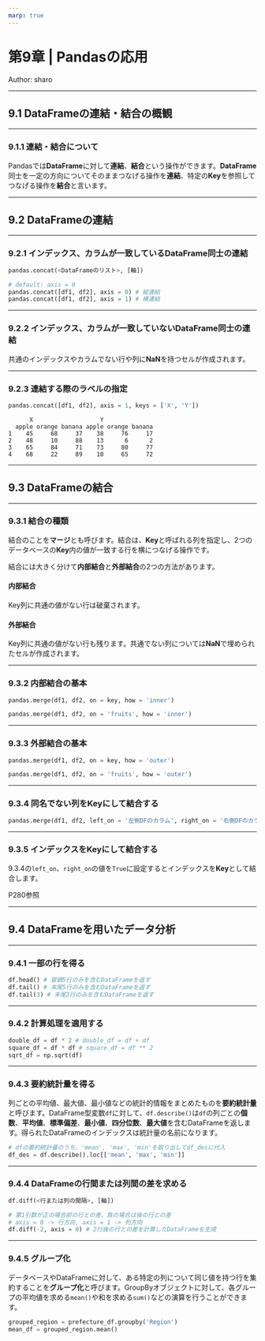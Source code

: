 ```yaml
---
marp: true
---
```


# 第9章 | Pandasの応用

Author: sharo

---

## 9.1 DataFrameの連結・結合の概観

---

### 9.1.1 連結・結合について

Pandasでは**DataFrame**に対して**連結**、**結合**という操作ができます。**DataFrame**同士を一定の方向についてそのままつなげる操作を**連結**、特定の**Key**を参照してつなげる操作を**結合**と言います。

---

## 9.2 DataFrameの連結

---

### 9.2.1 インデックス、カラムが一致しているDataFrame同士の連結


```python
pandas.concat(<DataFrameのリスト>, [軸])
```

```python
# default: axis = 0
pandas.concat([df1, df2], axis = 0) # 縦連結
pandas.concat([df1, df2], axis = 1) # 横連結
```

---

### 9.2.2 インデックス、カラムが一致していないDataFrame同士の連結

共通のインデックスやカラムでない行や列に**NaN**を持つセルが作成されます。

---

### 9.2.3 連結する際のラベルの指定

```python
pandas.concat([df1, df2], axis = 1, keys = ['X', 'Y'])
```

```
      X                   Y
  apple orange banana apple orange banana
1    45     68     37    38     76     17
2    48     10     88    13      6      2
3    65     84     71    73     80     77
4    68     22     89    10     65     72
```

---

## 9.3 DataFrameの結合

---

### 9.3.1 結合の種類

結合のことを**マージ**とも呼びます。結合は、**Key**と呼ばれる列を指定し、2つのデータベースの**Key**内の値が一致する行を横につなげる操作です。

結合には大きく分けて**内部結合**と**外部結合**の2つの方法があります。

#### 内部結合

Key列に共通の値がない行は破棄されます。

#### 外部結合

Key列に共通の値がない行も残ります。共通でない列については**NaN**で埋められたセルが作成されます。

---

### 9.3.2 内部結合の基本

```python
pandas.merge(df1, df2, on = key, how = 'inner')
```

```python
pandas.merge(df1, df2, on = 'fruits', how = 'inner')
```

---

### 9.3.3 外部結合の基本

```python
pandas.merge(df1, df2, on = key, how = 'outer')
```

```python
pandas.merge(df1, df2, on = 'fruits', how = 'outer')
```

---

### 9.3.4 同名でない列をKeyにして結合する

```python
pandas.merge(df1, df2, left_on = '左側DFのカラム', right_on = '右側DFのカラム', how = '結合方法')
```

---

### 9.3.5 インデックスをKeyにして結合する

9.3.4の`left_on`、`right_on`の値を`True`に設定するとインデックスを**Key**として結合します。

P280参照

---

## 9.4 DataFrameを用いたデータ分析

---

### 9.4.1 一部の行を得る

```python
df.head() # 冒頭5行のみを含むDataFrameを返す
df.tail() # 末尾5行のみを含むDataFrameを返す
df.tail(3) # 末尾3行のみを含むDataFrameを返す
```

---

### 9.4.2 計算処理を適用する

```python
double_df = df * 2 # double_df = df + df
square_df = df * df # square_df = df ** 2
sqrt_df = np.sqrt(df)
```

---

### 9.4.3 要約統計量を得る

列ごとの平均値、最大値、最小値などの統計的情報をまとめたものを**要約統計量**と呼びます。DataFrame型変数`df`に対して、`df.describe()`は`df`の列ごとの**個数**、**平均値**、**標準偏差**、**最小値**、**四分位数**、**最大値**を含むDataFrameを返します。得られたDataFrameのインデックスは統計量の名前になります。

```python
# dfの要約統計量のうち、'mean', 'max', 'min'を取り出してdf_desに代入
df_des = df.describe().loc[['mean', 'max', 'min']]
```

---

### 9.4.4 DataFrameの行間または列間の差を求める

```python
df.diff(<行または列の間隔>, [軸])
```

```python
# 第1引数が正の場合前の行との差、負の場合は後の行との差
# axis = 0 -> 行方向, axis = 1 -> 列方向
df.diff(-2, axis = 0) # 2行後の行との差を計算したDataFrameを生成
```

---

### 9.4.5 グループ化

データベースやDataFrameに対して、ある特定の列について同じ値を持つ行を集約することを**グループ化**と呼びます。GroupByオブジェクトに対して、各グループの平均値を求める`mean()`や和を求める`sum()`などの演算を行うことができます。

```python
grouped_region = prefecture_df.groupby('Region')
mean_df = grouped_region.mean()
```
